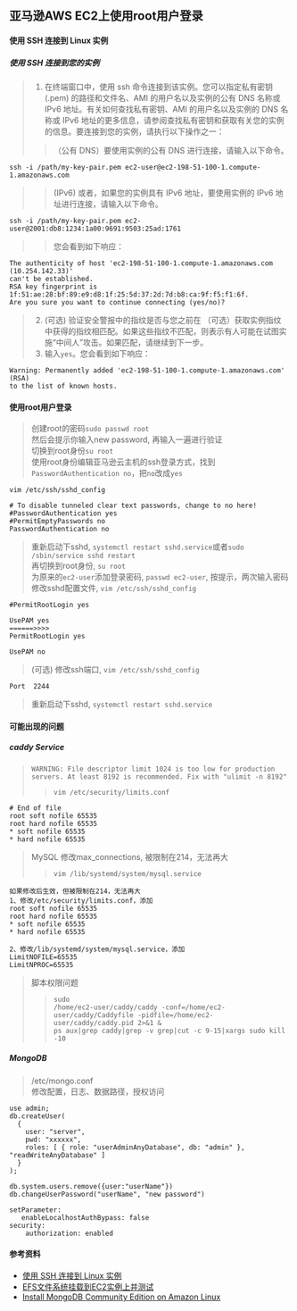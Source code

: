 ## 亚马逊AWS EC2上使用root用户登录

#### 使用 SSH 连接到 Linux 实例
##### 使用 SSH 连接到您的实例
> 1. 在终端窗口中，使用 ssh 命令连接到该实例。您可以指定私有密钥 (.pem) 的路径和文件名、AMI 的用户名以及实例的公有 DNS 名称或 IPv6 地址。有关如何查找私有密钥、AMI 的用户名以及实例的 DNS 名称或 IPv6 地址的更多信息，请参阅查找私有密钥和获取有关您的实例的信息。要连接到您的实例，请执行以下操作之一：
>> （公有 DNS）要使用实例的公有 DNS 进行连接，请输入以下命令。
```
ssh -i /path/my-key-pair.pem ec2-user@ec2-198-51-100-1.compute-1.amazonaws.com
```
>> (IPv6) 或者，如果您的实例具有 IPv6 地址，要使用实例的 IPv6 地址进行连接，请输入以下命令。
```
ssh -i /path/my-key-pair.pem ec2-user@2001:db8:1234:1a00:9691:9503:25ad:1761
```
>> 您会看到如下响应：
```
The authenticity of host 'ec2-198-51-100-1.compute-1.amazonaws.com (10.254.142.33)'
can't be established.
RSA key fingerprint is 1f:51:ae:28:bf:89:e9:d8:1f:25:5d:37:2d:7d:b8:ca:9f:f5:f1:6f.
Are you sure you want to continue connecting (yes/no)?
```
> 2. (可选) 验证安全警报中的指纹是否与您之前在 （可选）获取实例指纹 中获得的指纹相匹配。如果这些指纹不匹配，则表示有人可能在试图实施“中间人”攻击。如果匹配，请继续到下一步。
> 3. 输入`yes`。您会看到如下响应：
```
Warning: Permanently added 'ec2-198-51-100-1.compute-1.amazonaws.com' (RSA) 
to the list of known hosts.
```
#### 使用root用户登录
> 创建root的密码`sudo passwd root`  
> 然后会提示你输入new password, 再输入一遍进行验证  
> 切换到root身份`su root`   
> 使用root身份编辑亚马逊云主机的ssh登录方式，找到 `PasswordAuthentication no`，把`no`改成`yes`
```
vim /etc/ssh/sshd_config

# To disable tunneled clear text passwords, change to no here!
#PasswordAuthentication yes
#PermitEmptyPasswords no
PasswordAuthentication no

```
> 重新启动下sshd, `systemctl restart sshd.service`或者`sudo /sbin/service sshd restart`  
> 再切换到root身份, `su root`  
> 为原来的`ec2-user`添加登录密码, `passwd ec2-user`, 按提示，两次输入密码  
> 修改sshd配置文件, `vim /etc/ssh/sshd_config` 
```
#PermitRootLogin yes

UsePAM yes
======>>>>
PermitRootLogin yes

UsePAM no

``` 
> (可选) 修改ssh端口, `vim /etc/ssh/sshd_config`
```
Port  2244  
```
> 重新启动下sshd, `systemctl restart sshd.service`

#### 可能出现的问题
##### caddy Service
> `WARNING: File descriptor limit 1024 is too low for production servers. At least 8192 is recommended. Fix with "ulimit -n 8192"`
>> `vim /etc/security/limits.conf`
```
# End of file
root soft nofile 65535
root hard nofile 65535
* soft nofile 65535
* hard nofile 65535
```
> MySQL 修改max_connections, 被限制在214，无法再大
>> `vim /lib/systemd/system/mysql.service`
```
如果修改后生效，但被限制在214，无法再大
1、修改/etc/security/limits.conf，添加
root soft nofile 65535
root hard nofile 65535
* soft nofile 65535
* hard nofile 65535

2、修改/lib/systemd/system/mysql.service，添加
LimitNOFILE=65535
LimitNPROC=65535

```
> 脚本权限问题
>> `sudo`  
>> `/home/ec2-user/caddy/caddy -conf=/home/ec2-user/caddy/Caddyfile -pidfile=/home/ec2-user/caddy/caddy.pid 2>&1 &`  
>> `ps aux|grep caddy|grep -v grep|cut -c 9-15|xargs sudo kill -10`  

##### MongoDB
> /etc/mongo.conf  
> 修改配置，日志、数据路径，授权访问  
```
use admin;
db.createUser(
  {
    user: "server",
    pwd: "xxxxxx",
    roles: [ { role: "userAdminAnyDatabase", db: "admin" }, "readWriteAnyDatabase" ]
  }
);

db.system.users.remove({user:"userName"})
db.changeUserPassword("userName", "new password")

setParameter:
   enableLocalhostAuthBypass: false
security:
    authorization: enabled
```

#### 参考资料
* [使用 SSH 连接到 Linux 实例](https://docs.aws.amazon.com/zh_cn/AWSEC2/latest/UserGuide/AccessingInstancesLinux.html)
* [EFS文件系统挂载到EC2实例上并测试](https://docs.aws.amazon.com/zh_cn/efs/latest/ug/wt1-test.html)
* [Install MongoDB Community Edition on Amazon Linux](https://docs.mongodb.com/manual/tutorial/install-mongodb-on-amazon/)
